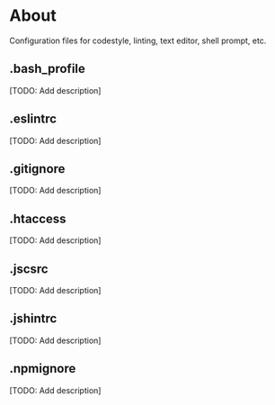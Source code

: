 # About #

Configuration files for codestyle, linting, text editor, shell prompt, etc.


## .bash_profile ##

[TODO: Add description]


## .eslintrc ##

[TODO: Add description]


## .gitignore ##

[TODO: Add description]


## .htaccess ##

[TODO: Add description]


## .jscsrc ##

[TODO: Add description]


## .jshintrc ##

[TODO: Add description]


## .npmignore ##

[TODO: Add description]
